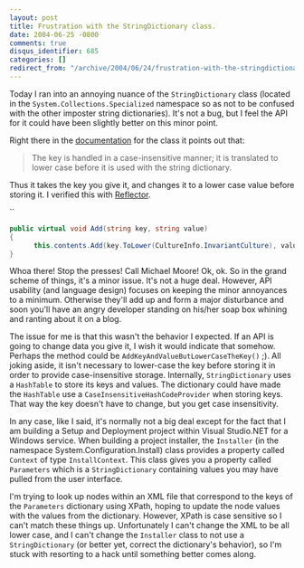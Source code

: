 ```yaml
---
layout: post
title: Frustration with the StringDictionary class.
date: 2004-06-25 -0800
comments: true
disqus_identifier: 685
categories: []
redirect_from: "/archive/2004/06/24/frustration-with-the-stringdictionary-class.aspx/"
---
```


Today I ran into an annoying nuance of the `StringDictionary` class
(located in the `System.Collections.Specialized` namespace so as not to
be confused with the other imposter string dictionaries). It's not a
bug, but I feel the API for it could have been slightly better on this
minor point.

Right there in the
[documentation](http://msdn.microsoft.com/library/default.asp?url=/library/en-us/cpref/html/frlrfsystemcollectionsspecializedstringdictionaryclasstopic.asp)
for the class it points out that:

> The key is handled in a case-insensitive manner; it is translated to
> lower case before it is used with the string dictionary.

Thus it takes the key you give it, and changes it to a lower case value
before storing it. I verified this with
[Reflector](http://www.aisto.com/roeder/dotnet/).

``

```csharp
public virtual void Add(string key, string value)
{
      this.contents.Add(key.ToLower(CultureInfo.InvariantCulture), value);
}
```

Whoa there! Stop the presses! Call Michael Moore! Ok, ok. So in the
grand scheme of things, it's a minor issue. It's not a huge deal.
However, API usability (and language design) focuses on keeping the
minor annoyances to a minimum. Otherwise they'll add up and form a major
disturbance and soon you'll have an angry developer standing on his/her
soap box whining and ranting about it on a blog.

The issue for me is that this wasn't the behavior I expected. If an API
is going to change data you give it, I wish it would indicate that
somehow. Perhaps the method could be
`AddKeyAndValueButLowerCaseTheKey()` ;). All joking aside, it isn't
necessary to lower-case the key before storing it in order to provide
case-insensitive storage. Internally, `StringDictionary` uses a
`HashTable` to store its keys and values. The dictionary could have made
the `HashTable` use a `CaseInsensitiveHashCodeProvider` when storing
keys. That way the key doesn't have to change, but you get case
insensitivity.

In any case, like I said, it's normally not a big deal except for the
fact that I am building a Setup and Deployment project within Visual
Studio.NET for a Windows service. When building a project installer, the
`Installer` (in the namespace System.Configuration.Install) class
provides a property called `Context` of type `InstallContext`. This
class gives you a property called `Parameters` which is a
`StringDictionary` containing values you may have pulled from the user
interface.

I'm trying to look up nodes within an XML file that correspond to the
keys of the `Parameters` dictionary using XPath, hoping to update the
node values with the values from the dictionary. However, XPath is case
sensitive so I can't match these things up. Unfortunately I can't change
the XML to be all lower case, and I can't change the `Installer` class
to not use a `StringDictionary` (or better yet, correct the dictionary's
behavior), so I'm stuck with resorting to a hack until something better
comes along.

